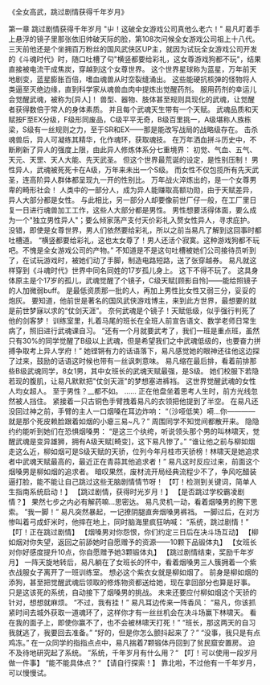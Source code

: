 《全女高武，跳过剧情获得千年岁月》

第一章 跳过剧情获得千年岁月
    "屮！这破全女游戏公司真他么老六！"
    易凡盯着手上悬浮的镜子里那张依旧帅破天际的脸，第108次问候全女游戏公司祖上十八代。
    三天前他还是个坐拥百万粉丝的国风武侠区UP主，就因为试玩全女游戏公司开发的《斗魂时代》时，随口吐槽了句"横竖都要给彩礼，这女尊游戏狗都不玩"，结果直接被电流干成焦炭，穿越到这个女尊世界。
    这个世界星球称为蓝星，万年前天地剧变，蓝星膨胀百倍，嗜血魂兽从时空裂缝涌出。
    这些能硬抗核弹的怪物将人类逼至灭绝边缘，直到科学家从魂兽血肉中提炼出觉醒药剂。
    服用药剂的幸运儿会觉醒武魂，被称为[异人]！
    兽型、器物、肢体甚至规则具现化的武魂，让觉醒者获得数倍于常人的身体素质。
    并且每个武魂天生带有一个天赋。
    武魂品质和天赋按F至EX分级，F级形同废品，C级平平无奇，B级百里挑一，A级堪称人族栋梁，S级有一丝规则之力，至于SR和EX——那是能改写战局的战略级存在。
    击杀魂兽后，异人可凝练其精华，化作魂环，获取魂技。
    在万年洒血拼斗历史中，不断刷新了异人的强度上限，由此异人修炼体系分七重境界：
    初觉、气血、五气、天元、天罡、天人大能、先天武圣。
    但这个世界最荒诞的设定，是性别压制！
    男性异人，武魂被死死卡在A级，万年来未出一个S级。
    而女性不仅包揽所有先天武圣，连高阶异人群体都呈现九一开的性别比。
    万年战火淬炼出的，是一个女尊男卑的畸形社会！
    人类中的一部分人，成为异人能赚取高额功勋，由于天赋差异，异人大部分都是女性。
    与此相比，另一部分人却要像前世厂仔一般，在工厂里日复一日进行魂兽加工工作，这些人大部分都是男性。
    男性想要活得体面，要么成为一个"独立男性异人"；要么倾家荡产支付天价彩礼入赘女性异人，寻求庇护。
    没错，即使是女尊世界，男人们依然要给彩礼，所以之前当易凡了解到这回事时都吐槽道。
    “横竖都要给彩礼，这也太女尊了！男人还活个寂寞。这种游戏狗都不玩吧。不愧是全女游戏公司的产物。”
    不知道是不是这句吐槽被她们公司接待员听到了，在试玩游戏时，被她们动了手脚，制造电路短路，送了张穿越券。
	易凡就这样穿到《斗魂时代》世界中同名同姓的17岁孤儿身上。
	这下不得不玩了。
    这具身体原主是个17岁的孤儿，武魂觉醒了个镜子，C级天赋[顾影自怜]——能给照镜子的人加微弱buff。
    是最低资质那一批的人，再加上男性比女性又弱三分，妥妥的炮灰。
	要知道，他前世是著名的国风武侠游戏博主，来到此方世界，最想要的就是前世梦寐以求的“仗剑天涯”。
	奈何武魂是个镜子！天赋低级，似乎强行判死了他的剑客梦！
    训练室里，扎着马尾的班长在全班人前宣告语文、数学老师日常生病了，照旧进行武魂课自习。
    ”还有一个月就要武考了，我们一班是重点班，虽然只有30%的同学觉醒了B级以上武魂，但是希望我们之中武魂低级的，也要奋力拼搏争取考上异人学府！”
    她铿锵有力的话语落下，易凡感觉她的眼神还往他这边探了过来，鼓励的话语这时候也带有一丝讽刺意味。
    易凡缩在最后排，看着前排那些B级武魂同学，8女1男，其中女班长的武魂天赋最强，是S级。
    她们校服下若隐若现的腹肌，让易凡默默把"仗剑天涯"的梦想塞进裤裆。
    这世界觉醒武魂的女性人均女超人。
    至于男性？__都不如。
    ......
    正在他盘坐着思考人生时，前方光线忽然被人挡住。
    紧接着一只古铜色手臂拽着易凡的衣领把他提到了半空。
    在易凡还没回过神之前，手臂的主人一口烟嗓在耳边炸响：
    “（沙哑低笑）嗬...你————就是那个死皮赖脸跟着如烟的小瘪三易~凡？”
    周围同学不知觉间都散开来。
    隐隐约约能听到她们在恐惧烟嗓男：
    “是这三个纨绔，听说领头那个男的叫林啸天，觉醒武魂是变异雄狮，拥有A级天赋[畸变]，这下易凡惨了。”
    “谁让他之前与柳如烟走这么近，柳如烟可是S级天赋的天骄，位列今年月桂市天骄榜！林啸天是她追求者中武魂天赋最高的，最近正在青蒜其他追求者！”
    易凡这时反应过来，前面这个烟嗓男是柳如烟的追求者。
    暗叹果然，废材流开局经典流程少不了，争风吃醋装逼打脸，能不能让自己跳过这些无脑剧情情节呀！
    【叮！检测到关键词，简单人生指南系统启动！】
    【跳过剧情，获得时光岁月！】
    【是否跳过学校霸凌剧情？】
    果然七步之内必有解药嘛...思密达。
    易凡灵机一动，看着烟嗓男的胯下思索。
    ”我一脚！”
    易凡突然暴起，一记撩阴腿直奔烟嗓男裤裆。
    一脚过后，在对方惨叫着弓成虾米时，他摔在地上，同时脑海里疯狂呐喊：
    “系统，跳过剧情！”
    【叮！正在跳过剧情】
    【烟嗓男对你怨恨，你们约定三日后在决斗场互动】
    【柳如烟对你失望，返回之前舔她时自愿赠予的资源——10颗下品锻体丸】
    【女班长对你好感度提升10点，你自愿赠予她3颗锻体丸】
    【跳过剧情结束，奖励千年岁月】
    一阵天旋地转后，易凡躺在了女班长的怀中，看着烟嗓男三人簇拥着一个紫衣战服女子离开了一班训练室。
    想必这个紫衣女就是柳如烟了。
    前身是柳如烟的添狗，甚至把觉醒武魂后领取的修炼物资都送给她，现在拿回部分也算是好事。
    只是这该死的系统，自动接下了烟嗓男的挑战。
    未来还要应付柳如烟这个天骄的针对，想想就麻烦。
    “不过，我有挂！”
    易凡耳边传来一阵香风：
    “易凡，你该抓紧时间去城外获取一道魂环了，这样你才有一丝丝机会在决斗场赢下林啸天。
    看在我的面子上，即使你赢不了，也不会被林啸天打死！”
    “班长，那这两天的自习我就逃了，我要回去准备。”
    “好的，但是你怎么颤抖起来了？”
    “没事，我只是有点鸡冻。”
    在一众同学的指指点点中，易凡揣着7颗锻体丹回到了贫民窟安置房。
    迫不及待地研究起了系统。
    ”系统，千年岁月有什么用？“
    【叮！可以使用一段岁月做一件事】
    “能不能具体点？“
    【请自行探索！】
    靠北啦，不过他有一千年岁月，可以慢慢试。

    
